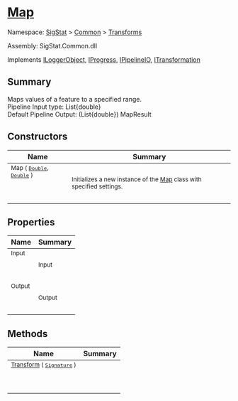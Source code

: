 # [Map](./Map.md)

Namespace: [SigStat]() > [Common](./../README.md) > [Transforms](./README.md)

Assembly: SigStat.Common.dll

Implements [ILoggerObject](./../ILoggerObject.md), [IProgress](./../Helpers/IProgress.md), [IPipelineIO](./../Pipeline/IPipelineIO.md), [ITransformation](./../ITransformation.md)

## Summary
Maps values of a feature to a specified range.  <br>Pipeline Input type: List{double}<br>Default Pipeline Output: (List{double}) MapResult

## Constructors

| Name | Summary | 
| --- | --- | 
| <sub>Map ( [`Double`](https://docs.microsoft.com/en-us/dotnet/api/System.Double), [`Double`](https://docs.microsoft.com/en-us/dotnet/api/System.Double) )</sub><p>&nbsp;</p>| <sub>Initializes a new instance of the [Map](https://github.com/hargitomi97/sigstat/blob/master/docs/md/SigStat/Common/Transforms/Map.md) class with specified settings.</sub>| <br>


## Properties

| Name | Summary | 
| --- | --- | 
| <sub>Input</sub><p>&nbsp;</p>| <sub>Input</sub>| <br>
| <sub>Output</sub><p>&nbsp;</p>| <sub>Output</sub>| <br>


## Methods

| Name | Summary | 
| --- | --- | 
| <sub>[Transform](./Methods/Map-100663625.md) ( [`Signature`](./../Signature.md) )</sub><p>&nbsp;</p>| <sub></sub>| <br>


